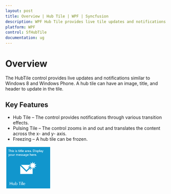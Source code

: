 ```yaml
---
layout: post
title: Overview | Hub Tile | WPF | Syncfusion
description: WPF Hub Tile provides live tile updates and notifications to your application same as produced in live tile feature in latest Windows OS.
platform: WPF
control: SfHubTile
documentation: ug
---
```


# Overview

The HubTile control provides live updates and notifications similar to Windows 8 and Windows Phone. A hub tile can have an image, title, and header to update in the tile.

## Key Features

* Hub Tile – The control provides notifications through various transition effects.
* Pulsing Tile – The control zooms in and out and translates the content across the x- and y- axis.
* Freezing – A hub tile can be frozen.

![SfHubTile image](Overview_images/Overview_img1.png)


